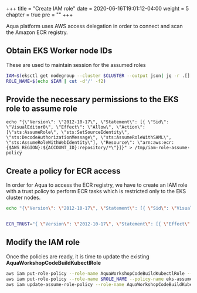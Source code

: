 +++
title = "Create IAM role"
date = 2020-06-16T19:01:12-04:00
weight = 5
chapter = true
pre = "<b></b>"
+++

Aqua platform uses AWS access delegation in order to connect and scan the Amazon ECR registry. 

## Obtain EKS Worker node IDs
These are used to maintain session for the assumed roles
```bash
IAM=$(eksctl get nodegroup --cluster $CLUSTER --output json| jq -r .[].NodeInstanceRoleARN )
ROLE_NAME=$(echo $IAM | cut -d'/' -f2)
```

## Provide the necessary permissions to the EKS role to assume role
```shell
echo "{\"Version\": \"2012-10-17\", \"Statement\": [{ \"Sid\": \"VisualEditor0\", \"Effect\": \"Allow\", \"Action\": [\"sts:AssumeRole\", \"sts:SetSourceIdentity\", \"sts:DecodeAuthorizationMessage\", \"sts:AssumeRoleWithSAML\", \"sts:AssumeRoleWithWebIdentity\"], \"Resource\": \"arn:aws:ecr:{$AWS_REGION}:${ACCOUNT_ID}:repository/*\"}]}" > /tmp/iam-role-assume-policy
```

## Create a policy for ECR access
In order for Aqua to access the ECR registry, we have to create an IAM role with a trust policy to perform ECR tasks which is restricted only to the EKS cluster nodes.
```bash
echo "{\"Version\": \"2012-10-17\", \"Statement\": [{ \"Sid\": \"VisualEditor0\", \"Effect\": \"Allow\", \"Action\": \"ecr:GetAuthorizationToken\", \"Resource\": \"*\" },{\"Sid\": \"VisualEditor1\", \"Effect\": \"Allow\", \"Action\": \"ecr:*\", \"Resource\": \"arn:aws:ecr:{$AWS_REGION}:${ACCOUNT_ID}:repository/*\"}]}" > /tmp/iam-role-aqua-policy


ECR_TRUST="{ \"Version\": \"2012-10-17\", \"Statement\": [{ \"Effect\": \"Allow\", \"Principal\": { \"AWS\": \"arn:aws:iam::${ACCOUNT_ID}:root\" }, \"Action\": \"sts:AssumeRole\" },{\"Effect\": \"Allow\", \"Principal\": { \"AWS\": \"${IAM}\"}, \"Action\": \"sts:AssumeRole\"}]}"  

```


## Modify the IAM role
Once the policies are ready, it is time to update the existing **AquaWorkshopCodeBuildKubectlRole**
```bash
aws iam put-role-policy --role-name AquaWorkshopCodeBuildKubectlRole --policy-name ecr-describe --policy-document file:///tmp/iam-role-aqua-policy
aws iam put-role-policy --role-name $ROLE_NAME --policy-name eks-assume --policy-document file:///tmp/iam-role-assume-policy
aws iam update-assume-role-policy --role-name AquaWorkshopCodeBuildKubectlRole --policy-document "$ECR_TRUST"
```
